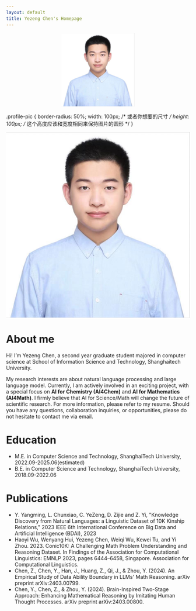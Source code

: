 ```yaml
---
layout: default
title: Yezeng Chen's Homepage
---
```


<p align="center">
  <img src="./image/cyzhh.jpg" width="200" />
</p>

.profile-pic {
  border-radius: 50%;
  width: 100px; /* 或者你想要的尺寸 */
  height: 100px; /* 这个高度应该和宽度相同来保持图片的圆形 */
}

<img src="./image/cyzhh.jpg" alt="Yezeng Chen" class="profile-pic" />

# **About me**

Hi! I’m Yezeng Chen, a second year graduate student majored in computer science at School of Information Science and Technology, Shanghaitech University.

My research interests are about natural language processing and large language model. Currently, I am actively involved in an exciting project, with a special focus on **AI for Chemistry (AI4Chem)** and **AI for Mathematics (AI4Math)**. I firmly believe that AI for Science/Math will change the future of scientific research. For more information, please refer to my resume. Should you have any questions, collaboration inquiries, or opportunities, please do not hesitate to contact me via email.

# **Education** 

 - M.E. in Computer Science and Technology, ShanghaiTech University, 2022.09-2025.06(estimated)
 - B.E. in Computer Science and Technology, ShanghaiTech University, 2018.09-2022.06

# **Publications**

 - Y. Yangming, L. Chunxiao, C. YeZeng, D. Zijie and Z. Yi, "Knowledge Discovery from Natural Languages: a Linguistic Dataset of 10K Kinship Relations," 2023 IEEE 6th International Conference on Big Data and Artificial Intelligence (BDAI),  2023
 - Haoyi Wu, Wenyang Hui, Yezeng Chen, Weiqi Wu, Kewei Tu, and Yi Zhou. 2023. Conic10K: A Challenging Math Problem Understanding and Reasoning Dataset. In Findings of the Association for Computational Linguistics: EMNLP 2023, pages 6444–6458, Singapore. Association for Computational Linguistics.
 - Chen, Z., Chen, Y., Han, J., Huang, Z., Qi, J., & Zhou, Y. (2024). An Empirical Study of Data Ability Boundary in LLMs' Math Reasoning. arXiv preprint arXiv:2403.00799.
 - Chen, Y., Chen, Z., & Zhou, Y. (2024). Brain-Inspired Two-Stage Approach: Enhancing Mathematical Reasoning by Imitating Human Thought Processes. arXiv preprint arXiv:2403.00800.
